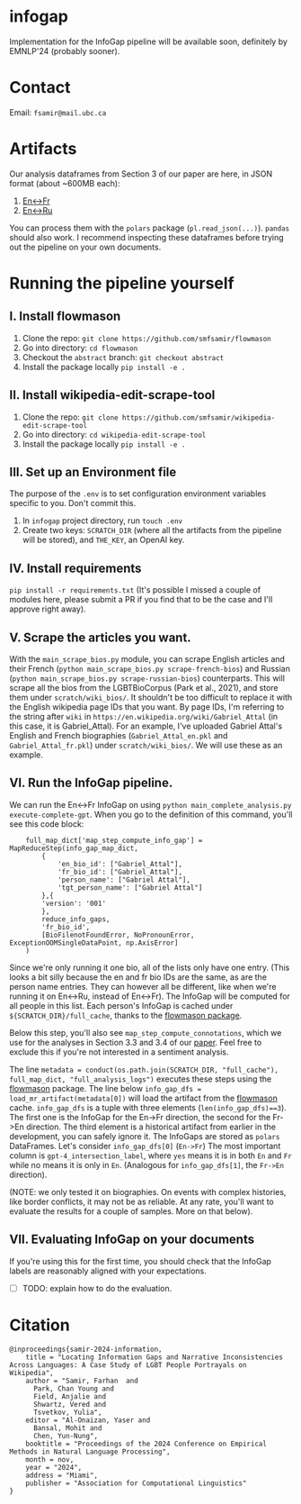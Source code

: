 # infogap
Implementation for the InfoGap pipeline will be available soon, definitely by EMNLP'24 (probably sooner). 

# Contact
Email: `fsamir@mail.ubc.ca`

# Artifacts
Our analysis dataframes from Section 3 of our paper are here, in JSON format (about ~600MB each):
1. [En<->Fr](https://www.dropbox.com/scl/fi/oxdphmcxaai2ur7swoz1l/connotation_df_en_fr_flan.json?rlkey=pz82ygv8rx2xybkvv1eaavbo3&st=or1r65no&dl=0)
2. [En<->Ru](https://www.dropbox.com/scl/fi/kavcip55wvbfegaafxy5b/connotation_df_en_ru_mt5.json?rlkey=q7wpn8n6ahwp6xg6vd3g9ogub&st=qw5vvi2z&dl=0)

You can process them with the `polars` package (`pl.read_json(...)`). `pandas` should also work. I recommend inspecting these dataframes before trying out the pipeline on your own documents.  

# Running the pipeline yourself
## I. Install flowmason
1. Clone the repo: `git clone https://github.com/smfsamir/flowmason`
2. Go into directory: `cd flowmason`
3. Checkout the `abstract` branch: `git checkout abstract`
4. Install the package locally `pip install -e .`

## II. Install wikipedia-edit-scrape-tool
1. Clone the repo: `git clone https://github.com/smfsamir/wikipedia-edit-scrape-tool`
2. Go into directory: `cd wikipedia-edit-scrape-tool`
3. Install the package locally `pip install -e .`

## III. Set up an Environment file
The purpose of the `.env` is to set configuration environment variables specific to you. Don't commit this. 
1. In `infogap` project directory, run `touch .env`
2. Create two keys: `SCRATCH_DIR` (where all the artifacts from the pipeline will be stored), and `THE_KEY`, an OpenAI key.



## IV. Install requirements
`pip install -r requirements.txt` (It's possible I missed a couple of modules here, please submit a PR if you find that to be the case and I'll approve right away). 

## V. Scrape the articles you want.   
With the `main_scrape_bios.py` module, you can scrape English articles and their French (`python main_scrape_bios.py scrape-french-bios`) and Russian (`python main_scrape_bios.py scrape-russian-bios`) counterparts. This will scrape all the bios from the LGBTBioCorpus (Park et al., 2021), and store them under `scratch/wiki_bios/`. It shouldn't be too difficult to replace it with the English wikipedia page IDs that you want. By page IDs, I'm referring to the string after `wiki` in `https://en.wikipedia.org/wiki/Gabriel_Attal` (in this case, it is Gabriel_Attal). For an example, I've uploaded Gabriel Attal's English and French biographies (`Gabriel_Attal_en.pkl` and `Gabriel_Attal_fr.pkl`) under `scratch/wiki_bios/`. We will use these as an example. 

## VI. Run the InfoGap pipeline. 
We can run the En<->Fr InfoGap on using `python main_complete_analysis.py execute-complete-gpt`. When you go to the definition of this command, you'll see this code block:

``` 
    full_map_dict['map_step_compute_info_gap'] = MapReduceStep(info_gap_map_dict, 
        {
            'en_bio_id': ["Gabriel_Attal"],
            'fr_bio_id': ["Gabriel_Attal"], 
            'person_name': ["Gabriel Attal"],
            'tgt_person_name': ["Gabriel Attal"]
        },{
        'version': '001'
        }, 
        reduce_info_gaps, 
        'fr_bio_id',
        [BioFilenotFoundError, NoPronounError, ExceptionOOMSingleDataPoint, np.AxisError]
    )
```
Since we're only running it one bio, all of the lists only have one entry. (This looks a bit silly because the en and fr bio IDs are the same, as are the person name entries. They can however all be different, like when we're running it on En<->Ru, instead of En<->Fr). The InfoGap will be computed for all people in this list. Each person's InfoGap is cached under `${SCRATCH_DIR}/full_cache`, thanks to the [flowmason package](https://github.com/smfsamir/flowmason). 

Below this step, you'll also see `map_step_compute_connotations`, which we use for the analyses in Section 3.3 and 3.4 of our [paper](https://arxiv.org/abs/2410.04282). Feel free to exclude this if you're not interested in a sentiment analysis. 

The line `metadata = conduct(os.path.join(SCRATCH_DIR, "full_cache"), full_map_dict, "full_analysis_logs")` executes these steps using the [flowmason](https://github.com/smfsamir/flowmason) package. The line below `info_gap_dfs = load_mr_artifact(metadata[0])` will load the artifact from the [flowmason](https://github.com/smfsamir/flowmason) cache. `info_gap_dfs` is a tuple with three elements (`len(info_gap_dfs)==3`). The first one is the InfoGap for the En->Fr direction, the second for the Fr->En direction. The third element is a historical artifact from earlier in the development, you can safely ignore it. The InfoGaps are stored as `polars` DataFrames. Let's consider `info_gap_dfs[0]` (`En->Fr`) The most important column is `gpt-4_intersection_label`, where `yes` means it is in both `En` and `Fr` while no means it is only in `En`. (Analogous for `info_gap_dfs[1]`, the `Fr->En` direction). 



(NOTE: we only tested it on biographies. On events with complex histories, like border conflicts, it may not be as reliable. At any rate, you'll want to evaluate the results for a couple of samples. More on that below). 

## VII. Evaluating InfoGap on your documents
If you're using this for the first time, you should check that the InfoGap labels are reasonably aligned with your expectations. 

- [ ] TODO: explain how to do the evaluation. 

# Citation
```
@inproceedings{samir-2024-information,
    title = "Locating Information Gaps and Narrative Inconsistencies Across Languages: A Case Study of LGBT People Portrayals on Wikipedia",
    author = "Samir, Farhan  and
      Park, Chan Young and
      Field, Anjalie and
      Shwartz, Vered and 
      Tsvetkov, Yulia",
    editor = "Al-Onaizan, Yaser and
      Bansal, Mohit and
      Chen, Yun-Nung",
    booktitle = "Proceedings of the 2024 Conference on Empirical Methods in Natural Language Processing",
    month = nov,
    year = "2024",
    address = "Miami",
    publisher = "Association for Computational Linguistics"
}
```
